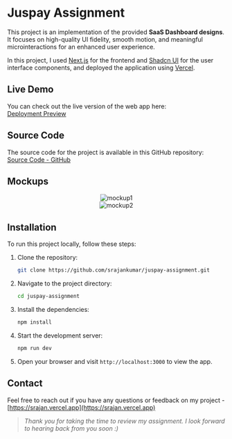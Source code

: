 # Juspay Assignment

This project is an implementation of the provided **SaaS Dashboard designs**. It focuses on high-quality UI fidelity, smooth motion, and meaningful microinteractions for an enhanced user experience.

In this project, I used [Next.js](https://github.com/vercel/next.js) for the frontend and [Shadcn UI](https://github.com/shadcn-ui/ui) for the user interface components, and deployed the application using [Vercel](https://github.com/vercel/vercel).

## Live Demo

You can check out the live version of the web app here:  
[Deployment Preview](https://srajan-juspay.vercel.app)

## Source Code

The source code for the project is available in this GitHub repository:  
[Source Code - GitHub](https://github.com/srajankumar/juspay-assignment)

## Mockups

<div align="center">
  <img src="./public/assets/mockup1.png" alt="mockup1"/>
</div>
<div align="center">
  <img src="./public/assets/mockup2.png" alt="mockup2"/>
</div>

## Installation

To run this project locally, follow these steps:

1. Clone the repository:

   ```bash
   git clone https://github.com/srajankumar/juspay-assignment.git
   ```

2. Navigate to the project directory:

   ```bash
   cd juspay-assignment
   ```

3. Install the dependencies:

   ```bash
   npm install
   ```

4. Start the development server:

   ```bash
   npm run dev
   ```

5. Open your browser and visit `http://localhost:3000` to view the app.

## Contact

Feel free to reach out if you have any questions or feedback on my project - [https://srajan.vercel.app](https://srajan.vercel.app)

> _Thank you for taking the time to review my assignment. I look forward to hearing back from you soon :)_
